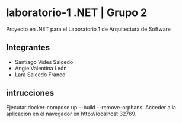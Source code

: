# laboratorio-1 .NET | Grupo 2
Proyecto en .NET para el Laboratorio 1 de Arquitectura de Software

## Integrantes
- Santiago Vides Salcedo
- Angie Valentina León
- Lara Salcedo Franco

## intrucciones
Ejecutar docker-compose up --build --remove-orphans.
Acceder a la aplicacion en el navegador en http://localhost:32769.
